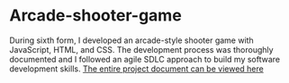 # Arcade-shooter-game
During sixth form, I developed an arcade-style shooter game with JavaScript, HTML, and CSS.
The development process was thoroughly documented and I followed an agile SDLC approach to build my software development skills.
[The entire project document can be viewed here](MotorMayhem.pdf)
